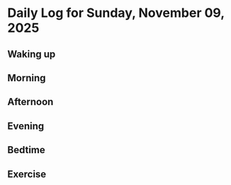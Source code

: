 # Daily Log for Sunday, November 09, 2025

## Waking up

## Morning

## Afternoon

## Evening

## Bedtime

## Exercise
